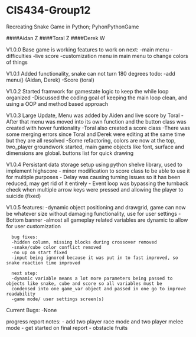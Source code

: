 # CIS434-Group12
Recreating Snake Game in Python; PyhonPythonGame

####Aidan Z
####Toral Z
####Derek W


V1.0.0 Base game is working
  features to work on next:
    -main menu
    -difficulties
    -live score
    -customization menu in main menu to change colors of things
    
V1.0.1 Added functionality, snake can not turn 180 degrees
  todo:
    -add menu() (Aidan, Derek)
    -Score (toral)
    
V1.0.2 Started framwork for gamestate logic to keep the while loop organized
      -Discussed the coding goal of keeping the main loop clean, and using a OOP and method based approach
      
V1.0.3 Large Update, Menu was added by Aiden and live score by Toral
      -After that menu was moved into its own function and the button class was created with hover funtionality
      -Toral also created a score class
      -There was some merging errors since Toral and Derek were editing at the same time but they are all resolved
      -Some refactoring, colors are now at the top, two_player groundwork started, main game objects like font, surface and dimensions are global. buttons list for quick drawing
      
V1.0.4 Persistant data storage setup using python shelve library, used to implement highscore
      - minor modification to score class to be able to use it for multiple purposes
      - Delay was causing turning issues so it has been reduced, may get rid of it entirely
      - Event loop was bypassing the turnback check when multiple arrow keys were pressed and allowing the player to suicide (fixed)
      
V1.0.5 
      features:
      -dynamic object positioning and drawgrid, game can now be whatever size without damaging functionality, use for user settings
      -Bottom banner
      -almost all gameplay related variables are dynamic to allow for user customization
      
      bug fixes:
      -hidden column, missing blocks during crossover removed
      -snake/cube color conflict removed
      -no up on start fixed
      -input being ignored because it was put in to fast improved, so snake reaction time improved
      
      next step:
      -dynamic variable means a lot more parameters being passed to objects like snake, cube and score so all variables must be
      condensed into one game_var object and passed in one go to improve readability
      -game mode/ user settings screen(s)
      
Current Bugs:
      -None


progress report notes:
      - add two player race mode and two player melee mode
      - get started on final report
      - obstacle fruits
      
